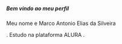 ##### Bem vindo ao meu perfil 

Meu nome e Marco Antonio Elias da Silveira 

. Estudo na plataforma ALURA
. 
